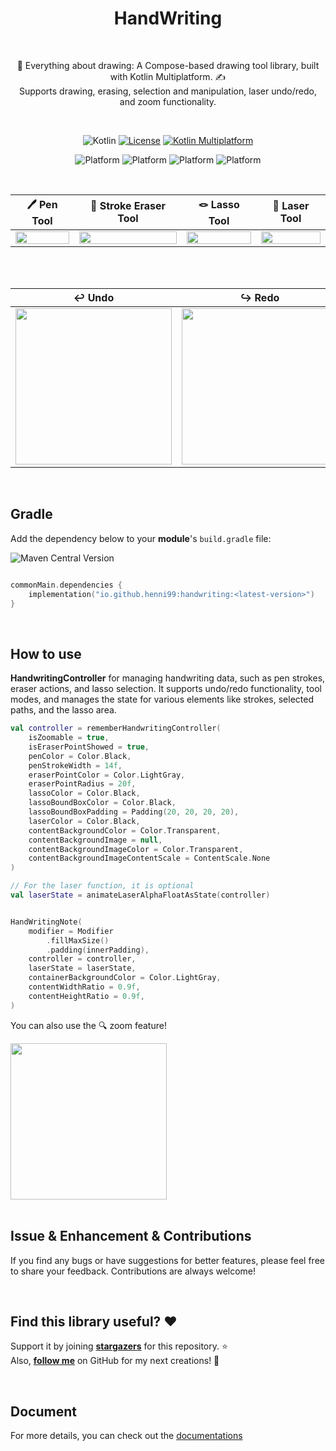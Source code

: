 <h1 align="center">HandWriting</h1></br>

<p align="center">
📝 Everything about drawing: A Compose-based drawing tool library, built with Kotlin Multiplatform. ✍️
<br>
Supports drawing, erasing, selection and manipulation, laser undo/redo, and zoom functionality.
</p>

<br>

<div align="center">

![Kotlin](https://img.shields.io/badge/Kotlin-2.1.10-orange)
[![License](https://img.shields.io/badge/License-Apache%202.0-blue.svg)](https://www.apache.org/licenses/LICENSE-2.0)
[![Kotlin Multiplatform](https://img.shields.io/badge/Kotlin-Multiplatform-blue)](https://kotlinlang.org/docs/reference/multiplatform.html)

![Platform](https://img.shields.io/badge/Android-3aab58)
![Platform](https://img.shields.io/badge/IOS-d32408)
![Platform](https://img.shields.io/badge/Desktop(Experimentinal)-097cd5)
![Platform](https://img.shields.io/badge/Web(Experimentinal)-99CC33)
    
</div>

<br>

<p align="center">

🖊️ Pen Tool | 🧽 Stroke Eraser Tool | 🪢  Lasso Tool | 🔦  Laser Tool |
| :---------------: | :---------------: | :---------------: | :---------------: |
| <img src="https://github.com/user-attachments/assets/c479a0eb-3369-47dc-a099-5568fa63bce2" align="center" width="100%"/> | <img src="https://github.com/user-attachments/assets/7892d2df-babb-49d8-a0ea-501c655b0516" align="center" width="100%"/> | <img src="https://github.com/user-attachments/assets/4987ae28-e910-4935-b521-58b98b49810c" align="center" width="100%"/> | <img src="https://github.com/user-attachments/assets/888210c6-834e-42a4-9470-99b989f1ee6a" align="center" width="100%"/> |

<br>
<br>

<div align="center">
    
↩️ Undo | ↪️ Redo |
| :---------------: | :---------------: |
| <img src="https://github.com/user-attachments/assets/c889c0e9-e3a3-4216-a892-dfd8d486543e" align="center" width="250"/> | <img src="https://github.com/user-attachments/assets/ad126df7-f579-4b57-8491-8c22a2c9d909" align="center" width="250"/> |
</div>


</p>

<br>

## Gradle
Add the dependency below to your **module**'s `build.gradle` file:

![Maven Central Version](https://img.shields.io/maven-central/v/io.github.henni99/handwriting)

```kotlin

commonMain.dependencies {
    implementation("io.github.henni99:handwriting:<latest-version>")
}

```

<br>

## How to use
**HandwritingController** for managing handwriting data, such as pen strokes, eraser actions, and lasso selection. It supports undo/redo functionality, tool modes, and manages the state for various elements like strokes, selected paths, and the lasso area.

```kotlin
val controller = rememberHandwritingController(
    isZoomable = true,
    isEraserPointShowed = true,
    penColor = Color.Black,
    penStrokeWidth = 14f,
    eraserPointColor = Color.LightGray,
    eraserPointRadius = 20f,
    lassoColor = Color.Black,
    lassoBoundBoxColor = Color.Black,
    lassoBoundBoxPadding = Padding(20, 20, 20, 20),
    laserColor = Color.Black,
    contentBackgroundColor = Color.Transparent,
    contentBackgroundImage = null,
    contentBackgroundImageColor = Color.Transparent,
    contentBackgroundImageContentScale = ContentScale.None
)

// For the laser function, it is optional
val laserState = animateLaserAlphaFloatAsState(controller)


HandWritingNote(
    modifier = Modifier
        .fillMaxSize()
        .padding(innerPadding),
    controller = controller,
    laserState = laserState,
    containerBackgroundColor = Color.LightGray,
    contentWidthRatio = 0.9f,
    contentHeightRatio = 0.9f,
)

```

You can also use the 🔍 zoom feature!

<img src="https://github.com/user-attachments/assets/2245a5c8-14cb-4cef-94cf-e4726f387ee3" align="center" width="250"/> 

<br>
<br>

## Issue & Enhancement & Contributions

If you find any bugs or have suggestions for better features, please feel free to share your feedback. Contributions are always welcome!

<br>

## Find this library useful? :heart:
Support it by joining __[stargazers](https://github.com/henni99/Handwriting/stargazers)__ for this repository. :star: <br>
Also, __[follow me](https://github.com/henni99)__ on GitHub for my next creations! 🤩

<br>

## Document

For more details, you can check out the [documentations](https://henni99.github.io/Handwriting/index.html)


